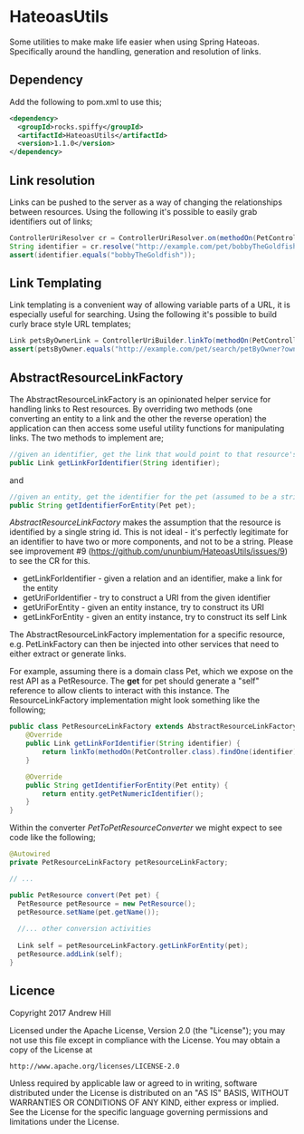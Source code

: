 # HateoasUtils

Some utilities to make make life easier when using Spring Hateoas. Specifically around the handling, generation and
resolution of links.

## Dependency
Add the following to pom.xml to use this;

```xml
<dependency>
  <groupId>rocks.spiffy</groupId>
  <artifactId>HateoasUtils</artifactId>
  <version>1.1.0</version>
</dependency>
```

## Link resolution
Links can be pushed to the server as a way of changing the relationships between resources. 
Using the following it's possible to easily grab identifiers out of links;

```java
ControllerUriResolver cr = ControllerUriResolver.on(methodOn(PetController.class).findPetByName(null));
String identifier = cr.resolve("http://example.com/pet/bobbyTheGoldfish", "petName");
assert(identifier.equals("bobbyTheGoldfish"));
```

## Link Templating
Link templating is a convenient way of allowing variable parts of a URL, it is especially useful for searching.
Using the following it's possible to build curly brace style URL templates;
 
```java
Link petsByOwnerLink = ControllerUriBuilder.linkTo(methodOn(PetController.class).findPetsByOwner(null));
assert(petsByOwner.equals("http://example.com/pet/search/petByOwner?ownerName={ownerName}));
```

## AbstractResourceLinkFactory
The AbstractResourceLinkFactory is an opinionated helper service for handling links to Rest resources. By overriding two
 methods (one converting an entity to a link and the other the reverse operation) the application can then access some 
 useful utility functions for manipulating links. The two methods to implement are; 
  
```java
//given an identifier, get the link that would point to that resource's root
public Link getLinkForIdentifier(String identifier);
```
and
```java
//given an entity, get the identifier for the pet (assumed to be a string)
public String getIdentifierForEntity(Pet pet);
```

*AbstractResourceLinkFactory* makes the assumption that the resource is identified by a single string id. 
This is not ideal - it's perfectly legitimate for an identifier to have two or more components, and not to be a string. 
Please see improvement #9 (https://github.com/ununbium/HateoasUtils/issues/9) to see the CR for this. 

- getLinkForIdentifier - given a relation and an identifier, make a link for the entity
- getUriForIdentifier - try to construct a URI from the given identifier
- getUriForEntity - given an entity instance, try to construct its URI
- getLinkForEntity - given an entity instance, try to construct its self Link

The AbstractResourceLinkFactory implementation for a specific resource, e.g. PetLinkFactory can then be injected into
 other services that need to either extract or generate links.
 
For example, assuming there is a domain class Pet, which we expose on the rest API as a PetResource. The **get** for pet should 
 generate a "self" reference to allow clients to interact with this instance. The ResourceLinkFactory implementation 
 might look something like the following;
 
```java
public class PetResourceLinkFactory extends AbstractResourceLinkFactory<Pet> {
    @Override
    public Link getLinkForIdentifier(String identifier) {
        return linkTo(methodOn(PetController.class).findOne(identifier)).withRel("self");
    }

    @Override
    public String getIdentifierForEntity(Pet entity) {
        return entity.getPetNumericIdentifier();
    }
}
```
 
Within the converter *PetToPetResourceConverter* we might expect to see code like the following; 
 
 ```java
@Autowired
private PetResourceLinkFactory petResourceLinkFactory;

// ...

public PetResource convert(Pet pet) {
   PetResource petResource = new PetResource();
   petResource.setName(pet.getName());
   
   //... other conversion activities
   
   Link self = petResourceLinkFactory.getLinkForEntity(pet);
   petResource.addLink(self);
}
```

## Licence

Copyright 2017 Andrew Hill

Licensed under the Apache License, Version 2.0 (the "License");
you may not use this file except in compliance with the License.
You may obtain a copy of the License at

    http://www.apache.org/licenses/LICENSE-2.0

Unless required by applicable law or agreed to in writing, software
distributed under the License is distributed on an "AS IS" BASIS,
WITHOUT WARRANTIES OR CONDITIONS OF ANY KIND, either express or implied.
See the License for the specific language governing permissions and
limitations under the License.




